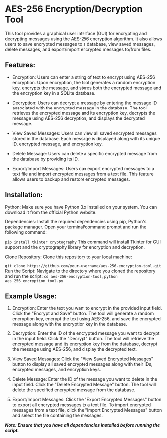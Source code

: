 # AES-256 Encryption/Decryption Tool

This tool provides a graphical user interface (GUI) for encrypting and decrypting messages using the AES-256 encryption algorithm. It also allows users to save encrypted messages to a database, view saved messages, delete messages, and export/import encrypted messages to/from files.

## Features:

- Encryption: Users can enter a string of text to encrypt using AES-256 encryption. Upon encryption, the tool generates a random encryption key, encrypts the message, and stores both the encrypted message and the encryption key in a SQLite database.

- Decryption: Users can decrypt a message by entering the message ID associated with the encrypted message in the database. The tool retrieves the encrypted message and its encryption key, decrypts the message using AES-256 decryption, and displays the decrypted message.

- View Saved Messages: Users can view all saved encrypted messages stored in the database. Each message is displayed along with its unique ID, encrypted message, and encryption key.

- Delete Message: Users can delete a specific encrypted message from the database by providing its ID.

- Export/Import Messages: Users can export encrypted messages to a text file and import encrypted messages from a text file. This feature allows users to backup and restore encrypted messages.

## Installation:

Python: Make sure you have Python 3.x installed on your system. You can download it from the official Python website.

Dependencies: Install the required dependencies using pip, Python's package manager. Open your terminal/command prompt and run the following command:

`pip install tkinter cryptography`
This command will install Tkinter for GUI support and the cryptography library for encryption and decryption.

Clone Repository: Clone this repository to your local machine:

`git clone https://github.com/your-username/aes-256-encryption-tool.git`
Run the Script: Navigate to the directory where you cloned the repository and run the script:
`cd aes-256-encryption-tool`,
`python aes_256_encryption_tool.py`

## Example Usage:

1. Encryption:
   Enter the text you want to encrypt in the provided input field.
   Click the "Encrypt and Save" button.
   The tool will generate a random encryption key, encrypt the text using AES-256, and save the encrypted message along with the encryption key in the database.

2. Decryption:
   Enter the ID of the encrypted message you want to decrypt in the input field.
   Click the "Decrypt" button.
   The tool will retrieve the encrypted message and its encryption key from the database, decrypt the message using AES-256, and display the decrypted text.

3. View Saved Messages:
   Click the "View Saved Encrypted Messages" button to display all saved encrypted messages along with their IDs, encrypted messages, and encryption keys.

4. Delete Message:
   Enter the ID of the message you want to delete in the input field.
   Click the "Delete Encrypted Message" button.
   The tool will delete the specified encrypted message from the database.

5. Export/Import Messages:
   Click the "Export Encrypted Messages" button to export all encrypted messages to a text file.
   To import encrypted messages from a text file, click the "Import Encrypted Messages" button and select the file containing the messages.

**_Note: Ensure that you have all dependencies installed before running the script._**
